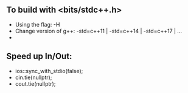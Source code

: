 ## To build with <bits/stdc++.h>
*   Using the flag: -H
*   Change version of g++: -std=c++11 | -std=c++14 | -std=c++17 | ...
*


## Speed up In/Out:
*   ios::sync_with_stdio(false);
*   cin.tie(nullptr);
*   cout.tie(nullptr);
